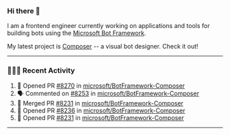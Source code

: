 ### Hi there 👋

I am a frontend engineer currently working on applications and tools for building bots using the [Microsoft Bot Framework](https://dev.botframework.com/).

My latest project is [Composer](https://github.com/microsoft/BotFramework-Composer) -- a visual bot designer. Check it out!

---

### 👨🏻‍💻 Recent Activity

<!--START_SECTION:activity-->
1. 💪 Opened PR [#8270](https://github.com/microsoft/BotFramework-Composer/pull/8270) in [microsoft/BotFramework-Composer](https://github.com/microsoft/BotFramework-Composer)
2. 🗣 Commented on [#8253](https://github.com/microsoft/BotFramework-Composer/issues/8253) in [microsoft/BotFramework-Composer](https://github.com/microsoft/BotFramework-Composer)
3. 🎉 Merged PR [#8231](https://github.com/microsoft/BotFramework-Composer/pull/8231) in [microsoft/BotFramework-Composer](https://github.com/microsoft/BotFramework-Composer)
4. 💪 Opened PR [#8236](https://github.com/microsoft/BotFramework-Composer/pull/8236) in [microsoft/BotFramework-Composer](https://github.com/microsoft/BotFramework-Composer)
5. 💪 Opened PR [#8231](https://github.com/microsoft/BotFramework-Composer/pull/8231) in [microsoft/BotFramework-Composer](https://github.com/microsoft/BotFramework-Composer)
<!--END_SECTION:activity-->

---

<!--
**a-b-r-o-w-n/a-b-r-o-w-n** is a ✨ _special_ ✨ repository because its `README.md` (this file) appears on your GitHub profile.

Here are some ideas to get you started:

- 🔭 I’m currently working on ...
- 🌱 I’m currently learning ...
- 👯 I’m looking to collaborate on ...
- 🤔 I’m looking for help with ...
- 💬 Ask me about ...
- 📫 How to reach me: ...
- 😄 Pronouns: ...
- ⚡ Fun fact: ...
-->
